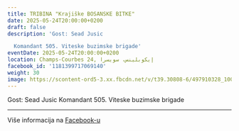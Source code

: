 ```yaml
---
title: TRIBINA "Krajiške BOSANSKE BITKE"
date: 2025-05-24T20:00:00+0200
draft: false
description: 'Gost: Sead Jusic

  Komandant 505. Viteske buzimske brigade'
eventDate: 2025-05-24T20:00:00+0200
location: Champs-Courbes 24, ‏إيكوبلينس‏، ‏سويسرا‏
facebook_id: '1181399717069140'
weight: 30
image: https://scontent-ord5-3.xx.fbcdn.net/v/t39.30808-6/497910328_1007825038144762_7375653666811415510_n.jpg?_nc_cat=110&ccb=1-7&_nc_sid=9e60e4&_nc_ohc=tqZPSrdWYloQ7kNvwEAlYOd&_nc_oc=Adn9C--LUJPBaEbaKKZM8UKJIAsPx3kLRZNMu5en6EGuFqQUhgrcCisGQmT3DUvJQAc&_nc_zt=23&_nc_ht=scontent-ord5-3.xx&edm=ABTKTjYEAAAA&_nc_gid=zNr3qLChyYWw2UyvAi2dNQ&oh=00_AfbFwEHTrTO_Vd2RED7LGKOXlrfo-Cll6r0v1MsHqZZyUQ&oe=68C406AF
---
```


Gost: Sead Jusic
Komandant 505. Viteske buzimske brigade

---

Više informacija na [Facebook-u](https://facebook.com/events/1181399717069140)